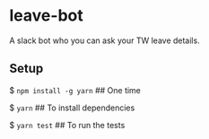 # leave-bot

A slack bot who you can ask your TW leave details.

## Setup

$ `npm install -g yarn` ## One time

$ `yarn`                ## To install dependencies

$ `yarn test`           ## To run the tests
